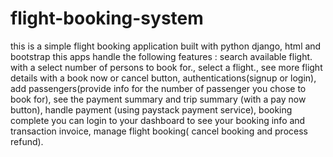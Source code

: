 # flight-booking-system
this is a simple flight booking application built with python django, html and bootstrap
this apps handle the following features : 
     search available flight. with  a select number of persons to book for.,
     select a flight.,
     see more flight details with a book now or cancel button,
     authentications(signup or login),
     add passengers(provide info for the number of passenger you chose to book for),
     see the payment summary and trip summary (with a pay now button),
     handle payment (using paystack payment service),
     booking complete you can login to your dashboard to see your booking info and transaction invoice,
     manage flight booking( cancel booking and process refund).
     
     
     
     
